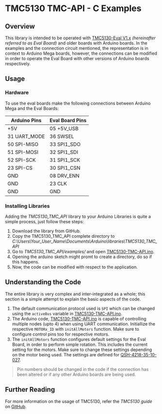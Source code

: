 # TMC5130 TMC-API - C Examples

## Overview
This library is intended to be operated with [TMC5130-Eval V1.x](https://www.analog.com/media/en/technical-documentation/data-sheets/TMC5130A_datasheet_rev1.20.pdf) *(hereinafter referred to as Eval Board)* and older boards with Arduino boards. In the examples and the connection circuit mentioned, the representation is in context to Arduino Mega boards, however, the connections can be modified in order to operate the Eval Board with other versions of Arduino boards respectively.

## Usage
### Hardware
To use the eval boards make the following connections between Arduino Mega and the Eval Boards:

 | Arduino Pins   |    Eval Board Pins |
 | ---------------|--------------------|
 | +5V            |    05 +5V_USB      |     
 | 31 UART_MODE   |    36 SWSEL        |     
 | 50 SPI-MISO    |    33 SPI1_SDO     |     
 | 51 SPI-MOSI    |    32 SPI1_SDI     |     
 | 52 SPI-SCK     |    31 SPI1_SCK     |         
 | 23 SPI-CS      |    30 SPI1_CSN     |         
 | GND            |    08 DRV_ENN      |         
 | GND            |    23 CLK          |     
 | GND            |    GND             |     

 ### Installing Libraries
 Adding the *TMC5130_TMC_API* library to your Arduino Libraries is quite a simple process, just follow these steps:
 1. Download the library from GitHub.
 2. Copy the TMC5130_TMC_API complete directory to *C:\Users\Your_User_Name\Documents\Arduino\libraries\TMC5130_TMC_API*
 3. Go to *TMC5130_TMC_API/examples/* and open [TMC5130-TMC-API.ino](\examples\TMC5130-TMC-API.ino).
 4. Opening the arduino sketch might promt to create a directory, do so if this happens.
 5. Now, the code can be modified with respect to the application.

 ## Understanding the Code
 The entire library is very complex and inter-integrated as a whole; this section is a simple attempt to explain the basic aspects of the code.
 
 1. The default communication protocol used is `SPI` which can be changed using the `activeBus` variable in [TMC5130-TMC-API.ino](\examples\TMC5130-TMC-API.ino).
 2. The Arduino code, [TMC5130-TMC-API.ino](\examples\TMC5130-TMC-API.ino) is capable of controlling multiple nodes (upto 4) when using UART communication. Initiallize the respective `MOTORx_ID` with `initAllMotors` function. Make sure to configure control pins too for respective motors. 
 3. The `initAllMotors` function configures default settings for the Eval Board, in order to perform simple rotation. This includes the current setting for the motors. Make sure to change these settings depending on the motor being used. The settings are defined for [QSH-4218-35-10-027](https://www.analog.com/media/en/technical-documentation/data-sheets/QSH4218_datasheet_rev1.10.pdf).
 
 > Pin numbers should be changed in the code if the connection has been altered or if any other Arduino boards are being used.

## Further Reading

For more information on the usage of TMC5130, refer the *TMC5130 guide* on [GitHub](https://github.com/analogdevicesinc/TMC-API/blob/master/tmc/ic/TMC5130/README.md).